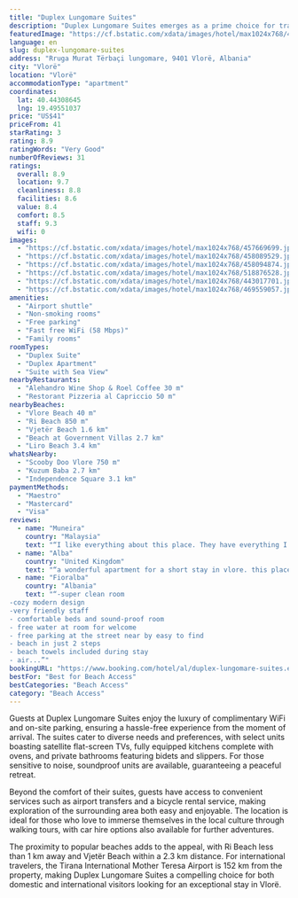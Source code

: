 ```yaml
---
title: "Duplex Lungomare Suites"
description: "Duplex Lungomare Suites emerges as a prime choice for travelers seeking a blend of comfort, convenience, and scenic beauty in Vlorë."
featuredImage: "https://cf.bstatic.com/xdata/images/hotel/max1024x768/457669699.jpg?k=857493819a4b272c66db165eb168e2f38c758fcd68f7e28738ea24e6546cc5a9&o=&hp=1"
language: en
slug: duplex-lungomare-suites
address: "Rruga Murat Tërbaçi lungomare, 9401 Vlorë, Albania"
city: "Vlorë"
location: "Vlorë"
accommodationType: "apartment"
coordinates:
  lat: 40.44308645
  lng: 19.49551037
price: "US$41"
priceFrom: 41
starRating: 3
rating: 8.9
ratingWords: "Very Good"
numberOfReviews: 31
ratings:
  overall: 8.9
  location: 9.7
  cleanliness: 8.8
  facilities: 8.6
  value: 8.4
  comfort: 8.5
  staff: 9.3
  wifi: 0
images:
  - "https://cf.bstatic.com/xdata/images/hotel/max1024x768/457669699.jpg?k=857493819a4b272c66db165eb168e2f38c758fcd68f7e28738ea24e6546cc5a9&o=&hp=1"
  - "https://cf.bstatic.com/xdata/images/hotel/max1024x768/458089529.jpg?k=9a3851a19d5568e673156e3ca626eadb35640a93053a4977e6002dc96746aedb&o=&hp=1"
  - "https://cf.bstatic.com/xdata/images/hotel/max1024x768/458094874.jpg?k=91983b634b4914a8ad201938d596edb4faded244e64acfd1281aa1bca43e2da6&o=&hp=1"
  - "https://cf.bstatic.com/xdata/images/hotel/max1024x768/518876528.jpg?k=c0101aace395da8bfb1778e12257c5817647dd992d8454e3aeecc2b6f34c81f9&o=&hp=1"
  - "https://cf.bstatic.com/xdata/images/hotel/max1024x768/443017701.jpg?k=a83505544d71a1bf76bc253b23e33fd9cef0a2fabd4a9ace7537eb48c4ab9c92&o=&hp=1"
  - "https://cf.bstatic.com/xdata/images/hotel/max1024x768/469559057.jpg?k=3022edd998920611a430e8d181ecaa93b5b72c5f76f79c21bafd6130107a16a4&o=&hp=1"
amenities:
  - "Airport shuttle"
  - "Non-smoking rooms"
  - "Free parking"
  - "Fast free WiFi (58 Mbps)"
  - "Family rooms"
roomTypes:
  - "Duplex Suite"
  - "Duplex Apartment"
  - "Suite with Sea View"
nearbyRestaurants:
  - "Alehandro Wine Shop & Roel Coffee 30 m"
  - "Restorant Pizzeria al Capriccio 50 m"
nearbyBeaches:
  - "Vlore Beach 40 m"
  - "Ri Beach 850 m"
  - "Vjetër Beach 1.6 km"
  - "Beach at Government Villas 2.7 km"
  - "Liro Beach 3.4 km"
whatsNearby:
  - "Scooby Doo Vlore 750 m"
  - "Kuzum Baba 2.7 km"
  - "Independence Square 3.1 km"
paymentMethods:
  - "Maestro"
  - "Mastercard"
  - "Visa"
reviews:
  - name: "Muneira"
    country: "Malaysia"
    text: "“I like everything about this place. They have everything I need. The host is also very communicative and easy to liaise with too. Location is convenient, there’s a supermarket nearby and 150m away from the beach”"
  - name: "Alba"
    country: "United Kingdom"
    text: "“a wonderful apartment for a short stay in vlore. this place was ideal for 2 nights - comfortable bed and pillows, great shower and toilet facilities. the hosts were very helpful and kind, check in/out was smooth and they even helped us with...”"
  - name: "Fioralba"
    country: "Albania"
    text: "“-super clean room
-cozy modern design
-very friendly staff
- comfortable beds and sound-proof room
- free water at room for welcome
- free parking at the street near by easy to find
- beach in just 2 steps
- beach towels included during stay
- air...”"
bookingURL: "https://www.booking.com/hotel/al/duplex-lungomare-suites.en-gb.html?aid=8035640"
bestFor: "Best for Beach Access"
bestCategories: "Beach Access"
category: "Beach Access"
---
```


Guests at Duplex Lungomare Suites enjoy the luxury of complimentary WiFi and on-site parking, ensuring a hassle-free experience from the moment of arrival. The suites cater to diverse needs and preferences, with select units boasting satellite flat-screen TVs, fully equipped kitchens complete with ovens, and private bathrooms featuring bidets and slippers. For those sensitive to noise, soundproof units are available, guaranteeing a peaceful retreat.

Beyond the comfort of their suites, guests have access to convenient services such as airport transfers and a bicycle rental service, making exploration of the surrounding area both easy and enjoyable. The location is ideal for those who love to immerse themselves in the local culture through walking tours, with car hire options also available for further adventures.

The proximity to popular beaches adds to the appeal, with Ri Beach less than 1 km away and Vjetër Beach within a 2.3 km distance. For international travelers, the Tirana International Mother Teresa Airport is 152 km from the property, making Duplex Lungomare Suites a compelling choice for both domestic and international visitors looking for an exceptional stay in Vlorë.